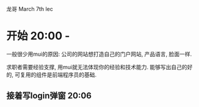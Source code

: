 龙哥 March 7th lec



# 开始 20:00 - 

一般很少用mui的原因: 公司的网站想打造自己的门户网站, 产品语言, 脸面一样.  

求职者需要经验支撑, 用mui就无法体现你的经验和技术能力. 能够写出自己的好的, 可复用的组件是前端程序员的基础.



## 接着写login弹窗 20:06

